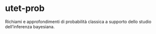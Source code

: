 # utet-prob
Richiami e approfondimenti di probabilità classica a supporto dello studio dell’inferenza bayesiana.
